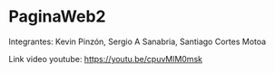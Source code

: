 # PaginaWeb2


Integrantes: Kevin Pinzón, Sergio A Sanabria, Santiago Cortes Motoa

Link video youtube: https://youtu.be/cpuvMlM0msk
